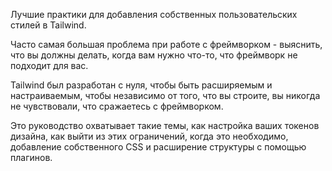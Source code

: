 Лучшие практики для добавления собственных пользовательских стилей в Tailwind.

Часто самая большая проблема при работе с фреймворком - выяснить, что вы должны делать, когда вам нужно что-то, что фреймворк не подходит для вас.

Tailwind был разработан с нуля, чтобы быть расширяемым и настраиваемым, чтобы независимо от того, что вы строите, вы никогда не чувствовали, что сражаетесь с фреймворком.

Это руководство охватывает такие темы, как настройка ваших токенов дизайна, как выйти из этих ограничений, когда это необходимо, добавление собственного CSS и расширение структуры с помощью плагинов.